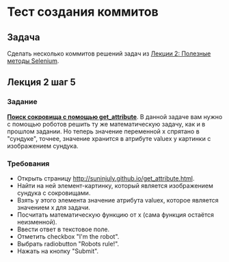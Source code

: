 # Тест создания коммитов

## Задача

Сделать несколько коммитов решений задач из [Лекции 2: Полезные методы Selenium](https://stepik.org/lesson/165493/).

## Лекция 2 шаг 5

### Задание

[**Поиск сокровища с помощью get_attribute**](https://stepik.org/lesson/165493/step/5).
В данной задаче вам нужно с помощью роботов решить ту же математическую задачу, как и в прошлом задании. Но теперь значение переменной х спрятано в "сундуке", точнее, значение хранится в атрибуте valuex у картинки с изображением сундука.

### Требования

- Открыть страницу http://suninjuly.github.io/get_attribute.html.
- Найти на ней элемент-картинку, который является изображением сундука с сокровищами.
- Взять у этого элемента значение атрибута valuex, которое является значением x для задачи.
- Посчитать математическую функцию от x (сама функция остаётся неизменной).
- Ввести ответ в текстовое поле.
- Отметить checkbox "I'm the robot".
- Выбрать radiobutton "Robots rule!".
- Нажать на кнопку "Submit".
